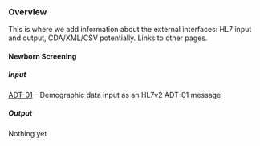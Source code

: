 ### Overview

This is where we add information about the external interfaces: HL7 input and output, CDA/XML/CSV potentially.  Links to other pages.

#### Newborn Screening

##### Input

[ADT-01](StructureDefinition-adt-01-logical-model.html) - Demographic data input as an HL7v2 ADT-01 message

##### Output

Nothing yet
